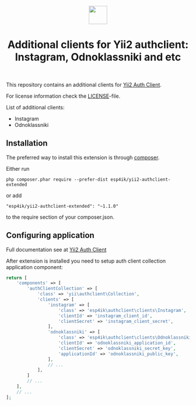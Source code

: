 <p align="center">
    <a href="https://github.com/yiisoft" target="_blank">
        <img src="https://avatars0.githubusercontent.com/u/993323" height="50px">
    </a>
    <h1 align="center">Additional clients for Yii2 authclient: Instagram, Odnoklassniki and etc</h1>
    <br>
</p>

This repository contains an additional clients for [Yii2 Auth Client](https://github.com/yiisoft/yii2-authclient).

For license information check the [LICENSE](LICENSE.md)-file.


List of additional clients:
- Instagram
- Odnoklassniki

## Installation

The preferred way to install this extension is through [composer](http://getcomposer.org/download/).

Either run

```
php composer.phar require --prefer-dist esp4ik/yii2-authclient-extended
```

or add

```
"esp4ik/yii2-authclient-extended": "~1.1.0"
```

to the require section of your composer.json.

## Configuring application

Full documentation see at [Yii2 Auth Client](https://github.com/yiisoft/yii2-authclient/blob/master/docs/guide/README.md)

After extension is installed you need to setup auth client collection application component:

```php
return [
    'components' => [
        'authClientCollection' => [
            'class' => 'yii\authclient\Collection',
            'clients' => [
                'instagram' => [
                    'class' => 'esp4ik\authclient\clients\Instagram',
                    'clientId' => 'instagram_client_id',
                    'clientSecret' => 'instagram_client_secret',
                ],
                'odnoklassniki' => [
                    'class' => 'esp4ik\authclient\clients\Odnoklassniki',
                    'clientId' => 'odnoklassniki_application_id',
                    'clientSecret' => 'odnoklassniki_secret_key',
                    'applicationId' => 'odnoklassniki_public_key',
                ],
                // ...
            ],
        ]
        // ...
    ],
    // ...
];
```